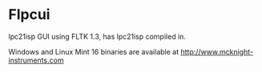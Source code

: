 Flpcui
======

lpc21isp GUI using FLTK 1.3, has lpc21isp compiled in.

Windows and Linux Mint 16 binaries are available at http://www.mcknight-instruments.com
